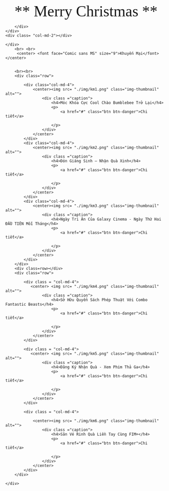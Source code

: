 <?php
    include("header.php");
    include("menu_login.php");
?>


<div id = "main">
   <br> <br>
  
   <center> <font face="Comic sans MS" size="9" >** Merry Christmas **</font> </center>
    <div class="row"> 
        <div class= "col-md-12">

        </div>
    </div>
    <div class= "col-md-2"></div>
       
    </div>
        <br> <br>
         <center> <font face="Comic sans MS" size="9">Khuyến Mại</font> </center>
  
       
        <br><br>
        <div class="row">
            
            <div class="col-md-4"> 
                <center><img src= "./img/km1.png" class="img-thumbnail" alt="">
                    <div class ="caption">
                        <h4>Móc Khóa Cực Cool Chào Bumblebee Trở Lại</h4>
                        <p>
                            <a href="#" class="btn btn-danger">Chi tiết</a> 
                           
                        </p>
                    </div>
                </center>
            </div>
            <div class="col-md-4"> 
                <center><img src= "./img/km2.png" class="img-thumbnail" alt="">
                    <div class ="caption">
                        <h4>Đón Giáng Sinh – Nhận Quà Xinh</h4>
                        <p>
                            <a href="#" class="btn btn-danger">Chi tiết</a> 
                            
                        </p>
                    </div>
                </center>
            </div>
            <div class="col-md-4"> 
                <center><img src= "./img/km3.png" class="img-thumbnail" alt="">
                    <div class ="caption">
                        <h4>Ngày Tri Ân Của Galaxy Cinema - Ngày Thứ Hai ĐẦU TIÊN Mỗi Tháng</h4>
                        <p>
                            <a href="#" class="btn btn-danger">Chi tiết</a> 
                           
                        </p>
                    </div>
                </center>
            </div>
        </div>
        <div class=row></div>
        <div class="row">
            
            <div class = "col-md-4">
               <center> <img src= "./img/km4.png" class="img-thumbnail" alt="">
                    <div class ="caption">
                        <h4>Sở Hữu Quyển Sách Phép Thuật Với Combo Fantastic Beasts</h4>
                        <p>
                            <a href="#" class="btn btn-danger">Chi tiết</a> 
                           
                        </p>
                    </div>
                </center>    
            </div>
      
            <div class = "col-md-4">
               <center> <img src= "./img/km5.png" class="img-thumbnail" alt="">
                    <div class ="caption">
                        <h4>Đăng Ký Nhận Quà - Xem Phim Thả Ga</h4>
                        <p>
                            <a href="#" class="btn btn-danger">Chi tiết</a> 
                     
                        </p>
                    </div>
                </center>    
            </div>
        
            <div class = "col-md-4">
            
                <center><img src= "./img/km6.png" class="img-thumbnail" alt="">
                    <div class ="caption">
                        <h4>Săn Vé Rinh Quà Liền Tay Cùng FIM+</h4>
                        <p>
                            <a href="#" class="btn btn-danger">Chi tiết</a> 
                        
                        </p>
                    </div>
                </center>    
            </div>
        </div>
       
    </div>
    
    
               
       
   
<?php
    include("footer.php");
?>
